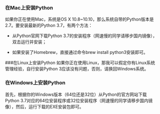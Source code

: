 ### 在Mac上安装Python
如果你正在使用Mac，系统是OS X 10.8~10.10，那么系统自带的Python版本是2.7。要安装最新的Python 3.7，有两个方法：

* 从Python官网下载Python 3.7的安装程序（网速慢的同学请移步国内镜像），双击运行并安装；

* 如果安装了Homebrew，直接通过命令brew install python3安装即可。

###在Linux上安装Python
如果你正在使用Linux，那我可以假定你有Linux系统管理经验，自行安装Python 3应该没有问题，否则，请换回Windows系统。

### 在Windows上安装Python
首先，根据你的Windows版本（64位还是32位）从Python的官方网站下载Python 3.7对应的64位安装程序或32位安装程序（网速慢的同学请移步国内镜像），然后，运行下载的EXE安装包即可。

